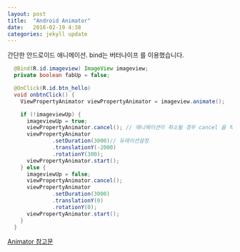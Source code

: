 ```yaml
---
layout: post
title:  "Android Animator"
date:   2016-02-19 4:38
categories: jekyll update
---
```


간단한 안드로이드 애니메이션.
bind는 <a gref="https://github.com/JakeWharton/butterknife">버터나이프</a> 를 이용했습니다.

```java
  @Bind(R.id.imageview) ImageView imageview;
  private boolean fabUp = false;

  @OnClick(R.id.btn_hello)
  void onbtnClick() {
    ViewPropertyAnimator viewPropertyAnimator = imageview.animate();

    if (!imageviewUp) {
      imageviewUp = true;
      viewPropertyAnimator.cancel(); // 애니메이션이 취소될 경우 cancel 을 해주어어야 부드럽게 넘어감.
      viewPropertyAnimator
              .setDuration(3000)// 듀레이션설정
              .translationY(-2000)
              .rotationY(300);
      viewPropertyAnimator.start();
    } else {
      imageviewUp = false;
      viewPropertyAnimator.cancel();
      viewPropertyAnimator
              .setDuration(3000)
              .translationY(0)
              .rotationY(0);
      viewPropertyAnimator.start();
    }
  }
```

<a href="http://developer.android.com/intl/ko/reference/android/animation/Animator.html">Animator 참고문</a>

